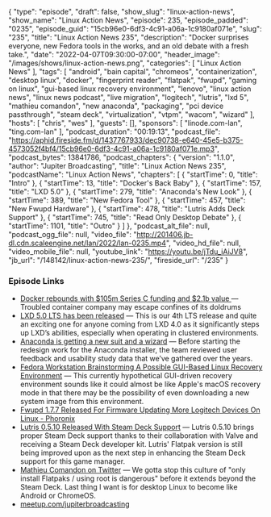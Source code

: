 {
  "type": "episode",
  "draft": false,
  "show_slug": "linux-action-news",
  "show_name": "Linux Action News",
  "episode": 235,
  "episode_padded": "0235",
  "episode_guid": "15cb96e0-6df3-4c91-a06a-1c9180af071e",
  "slug": "235",
  "title": "Linux Action News 235",
  "description": "Docker surprises everyone, new Fedora tools in the works, and an old debate with a fresh take.",
  "date": "2022-04-07T09:30:00-07:00",
  "header_image": "/images/shows/linux-action-news.png",
  "categories": [
    "Linux Action News"
  ],
  "tags": [
    "android",
    "bain capital",
    "chromeos",
    "containerization",
    "desktop linux",
    "docker",
    "fingerprint reader",
    "flatpak",
    "fwupd",
    "gaming on linux",
    "gui-based linux recovery environment",
    "lenovo",
    "linux action news",
    "linux news podcast",
    "live migration",
    "logitech",
    "lutris",
    "lxd 5",
    "mathieu comandon",
    "new anaconda",
    "packaging",
    "pci device passthrough",
    "steam deck",
    "virtualization",
    "vtpm",
    "wacom",
    "wizard"
  ],
  "hosts": [
    "chris",
    "wes"
  ],
  "guests": [],
  "sponsors": [
    "linode.com-lan",
    "ting.com-lan"
  ],
  "podcast_duration": "00:19:13",
  "podcast_file": "https://aphid.fireside.fm/d/1437767933/dec90738-e640-45e5-b375-4573052f4bf4/15cb96e0-6df3-4c91-a06a-1c9180af071e.mp3",
  "podcast_bytes": 13841786,
  "podcast_chapters": {
    "version": "1.1.0",
    "author": "Jupiter Broadcasting",
    "title": "Linux Action News 235",
    "podcastName": "Linux Action News",
    "chapters": [
      {
        "startTime": 0,
        "title": "Intro"
      },
      {
        "startTime": 13,
        "title": "Docker's Back Baby"
      },
      {
        "startTime": 157,
        "title": "LXD 5.0"
      },
      {
        "startTime": 279,
        "title": "Anaconda's New Look"
      },
      {
        "startTime": 389,
        "title": "New Fedora Tool"
      },
      {
        "startTime": 457,
        "title": "New Fwupd Hardware"
      },
      {
        "startTime": 478,
        "title": "Lutris Adds Deck Support"
      },
      {
        "startTime": 745,
        "title": "Read Only Desktop Debate"
      },
      {
        "startTime": 1101,
        "title": "Outro"
      }
    ]
  },
  "podcast_alt_file": null,
  "podcast_ogg_file": null,
  "video_file": "http://201406.jb-dl.cdn.scaleengine.net/lan/2022/lan-0235.mp4",
  "video_hd_file": null,
  "video_mobile_file": null,
  "youtube_link": "https://youtu.be/jTdu_iAiJV8",
  "jb_url": "/148142/linux-action-news-235/",
  "fireside_url": "/235"
}


### Episode Links

  * [Docker rebounds with $105m Series C funding and $2.1b value ](https://www.theregister.com/2022/03/31/docker_funding_unicorn/ "Docker rebounds with $105m Series C funding and $2.1b value ") — Troubled container company may escape confines of its doldrums
  * [LXD 5.0 LTS has been released](https://discuss.linuxcontainers.org/t/lxd-5-0-lts-has-been-released/13723 "LXD 5.0 LTS has been released") — This is our 4th LTS release and quite an exciting one for anyone coming from LXD 4.0 as it significantly steps up LXD’s abilities, especially when operating in clustered environments.
  * [Anaconda is getting a new suit and a wizard](https://communityblog.fedoraproject.org/anaconda-is-getting-a-new-suit-and-a-wizard/ "Anaconda is getting a new suit and a wizard") — Before starting the redesign work for the Anaconda installer, the team reviewed user feedback and usability study data that we’ve gathered over the years. 
  * [Fedora Workstation Brainstorming A Possible GUI-Based Linux Recovery Environment](https://www.phoronix.com/scan.php?page=news_item&px=Fedora-GUI-Based-Linux-Recovery "Fedora Workstation Brainstorming A Possible GUI-Based Linux Recovery Environment") — This currently hypothetical GUI-driven recovery environment sounds like it could almost be like Apple's macOS recovery mode in that there may be the possibility of even downloading a new system image from this environment.
  * [Fwupd 1.7.7 Released For Firmware Updating More Logitech Devices On Linux - Phoronix](https://www.phoronix.com/scan.php?page=news_item&px=Fwupd-1.7.7 "Fwupd 1.7.7 Released For Firmware Updating More Logitech Devices On Linux - Phoronix")
  * [Lutris 0.5.10 Released With Steam Deck Support](https://www.phoronix.com/scan.php?page=news_item&px=Lutris-0.5.10-Released "Lutris 0.5.10 Released With Steam Deck Support") — Lutris 0.5.10 brings proper Steam Deck support thanks to their collaboration with Valve and receiving a Steam Deck developer kit. Lutris' Flatpak version is still being improved upon as the next step in enhancing the Steam Deck support for this game manager. 
  * [Mathieu Comandon on Twitter](https://twitter.com/MComandon/status/1507827306072457218 "Mathieu Comandon on Twitter") — We gotta stop this culture of "only install Flatpaks / using root is dangerous" before it extends beyond the Steam Deck. Last thing I want is for desktop Linux to become like Android or ChromeOS.
  * [meetup.com/jupiterbroadcasting](http://meetup.com/jupiterbroadcasting "meetup.com/jupiterbroadcasting")


